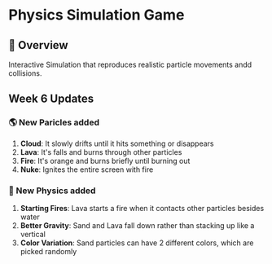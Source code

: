 # Physics Simulation Game

## 📜 Overview
Interactive Simulation that reproduces realistic particle movements andd collisions.

## Week 6 Updates
### 🌎 New Paricles added 
1. **Cloud**: It slowly drifts until it hits something or disappears
2. **Lava**: It's falls and burns through other particles
3. **Fire**: It's orange and burns briefly until burning out
4. **Nuke**: Ignites the entire screen with fire

### 🔬 New Physics added 
1. **Starting Fires**: Lava starts a fire when it contacts other particles besides water
2. **Better Gravity**: Sand and Lava fall down rather than stacking up like a vertical 
3. **Color Variation**: Sand particles can have 2 different colors, which are picked randomly

